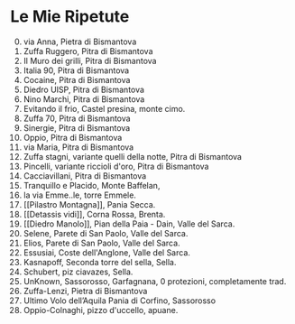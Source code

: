 Le Mie Ripetute
===
00. via Anna, Pietra di Bismantova
01. Zuffa Ruggero, Pitra di Bismantova
02. Il Muro dei grilli, Pitra di Bismantova
03. Italia 90, Pitra di Bismantova
04. Cocaine, Pitra di Bismantova
05. Diedro UISP, Pitra di Bismantova
06. Nino Marchi, Pitra di Bismantova
07. Evitando il frio, Castel presina, monte cimo.
08. Zuffa 70, Pitra di Bismantova
09. Sinergie, Pitra di Bismantova
10. Oppio, Pitra di Bismantova
11. via Maria, Pitra di Bismantova
12. Zuffa stagni, variante quelli della notte, Pitra di Bismantova
13. Pincelli, variante riccioli d'oro, Pitra di Bismantova
14. Cacciavillani, Pitra di Bismantova
15. Tranquillo e Placido, Monte Baffelan, 
16. la via Emme..le, torre Emmele.
17. [[Pilastro Montagna]], Pania Secca.
18. [[Detassis vidi]], Corna Rossa, Brenta.
19. [[Diedro Manolo]], Pian della Paia - Dain, Valle del Sarca.
20. Selene, Parete di San Paolo, Valle del Sarca.
21. Elios, Parete di San Paolo, Valle del Sarca.
22. Essusiai, Coste dell'Anglone, Valle del Sarca.
23. Kasnapoff, Seconda torre del sella, Sella.
24. Schubert, piz ciavazes, Sella.
25. UnKnown, Sassorosso, Garfagnana, 0 protezioni, completamente trad.
26. Zuffa-Lenzi, Pietra di Bismantova
27. Ultimo Volo dell’Aquila
Pania di Corfino, Sassorosso
28. Oppio-Colnaghi, pizzo d'uccello, apuane.
